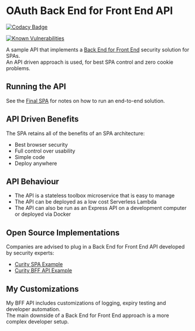 # OAuth Back End for Front End API

[![Codacy Badge](https://app.codacy.com/project/badge/Grade/bc52d166f1624ef9a2c0cfbf283deb23)](https://www.codacy.com/gh/gary-archer/oauth.webproxyapi/dashboard?utm_source=github.com&amp;utm_medium=referral&amp;utm_content=gary-archer/oauth.webproxyapi&amp;utm_campaign=Badge_Grade)

[![Known Vulnerabilities](https://snyk.io/test/github/gary-archer/oauth.webproxyapi/badge.svg?targetFile=package.json)](https://snyk.io/test/github/gary-archer/oauth.webproxyapi?targetFile=package.json)

A sample API that implements a [Back End for Front End](https://authguidance.com/2019/09/09/spa-back-end-for-front-end) security solution for SPAs.\
An API driven approach is used, for best SPA control and zero cookie problems.

## Running the API

See the [Final SPA](https://github.com/gary-archer/oauth.websample.final) for notes on how to run an end-to-end solution.

## API Driven Benefits

The SPA retains all of the benefits of an SPA architecture:

- Best browser security
- Full control over usability
- Simple code
- Deploy anywhere

## API Behaviour

- The API is a stateless toolbox microservice that is easy to manage
- The API can be deployed as a low cost Serverless Lambda
- The API can also be run as an Express API on a development computer or deployed via Docker

## Open Source Implementations

Companies are advised to plug in a Back End for Front End API developed by security experts:

- [Curity SPA Example](https://github.com/curityio/web-oauth-via-bff)
- [Curity BFF API Example](https://github.com/curityio/bff-node-express)

## My Customizations

My BFF API includes customizations of logging, expiry testing and developer automation.\
The main downside of a Back End for Front End approach is a more complex developer setup.